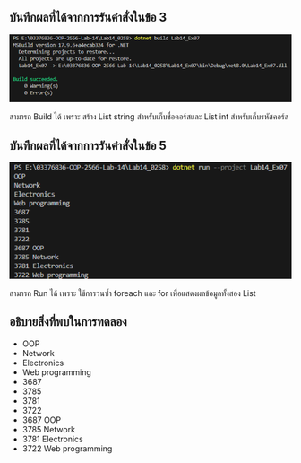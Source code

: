 ## บันทึกผลที่ได้จากการรันคำสั่งในข้อ 3

![pic](/Pictures/pic-13.png)

สามารถ Build ได้ เพราะ สร้าง List string สำหรับเก็บชื่อคอร์สและ List int สำหรับเก็บรหัสคอร์ส 

## บันทึกผลที่ได้จากการรันคำสั่งในข้อ 5

![pic](/Pictures/pic-14.png)

สามารถ Run ได้ เพราะ ใช้การวนซ้ำ foreach และ for เพื่อแสดงผลข้อมูลทั้งสอง List

## อธิบายสิ่งที่พบในการทดลอง

- OOP
- Network
- Electronics
- Web programming
- 3687
- 3785
- 3781
- 3722
- 3687 OOP
- 3785 Network
- 3781 Electronics
- 3722 Web programming